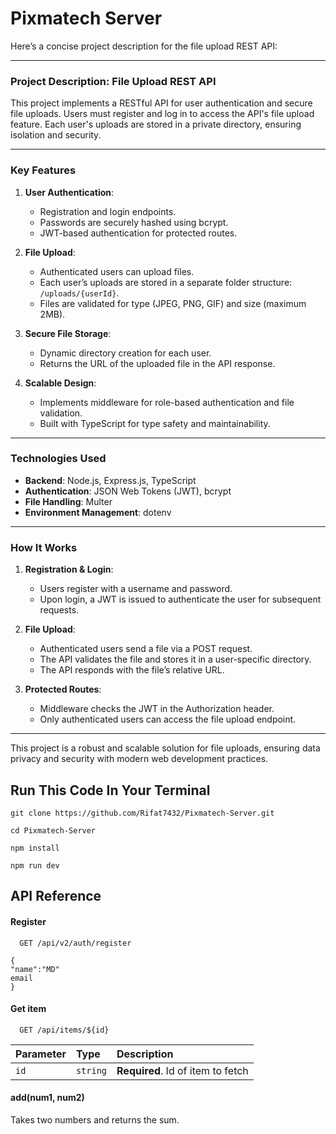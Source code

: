 
# Pixmatech Server

Here’s a concise project description for the file upload REST API:

---

### **Project Description: File Upload REST API**

This project implements a RESTful API for user authentication and secure file uploads. Users must register and log in to access the API's file upload feature. Each user's uploads are stored in a private directory, ensuring isolation and security.

---

### **Key Features**
1. **User Authentication**:
   - Registration and login endpoints.
   - Passwords are securely hashed using bcrypt.
   - JWT-based authentication for protected routes.

2. **File Upload**:
   - Authenticated users can upload files.
   - Each user’s uploads are stored in a separate folder structure: `/uploads/{userId}`.
   - Files are validated for type (JPEG, PNG, GIF) and size (maximum 2MB).

3. **Secure File Storage**:
   - Dynamic directory creation for each user.
   - Returns the URL of the uploaded file in the API response.

4. **Scalable Design**:
   - Implements middleware for role-based authentication and file validation.
   - Built with TypeScript for type safety and maintainability.

---

### **Technologies Used**
- **Backend**: Node.js, Express.js, TypeScript
- **Authentication**: JSON Web Tokens (JWT), bcrypt
- **File Handling**: Multer
- **Environment Management**: dotenv

---

### **How It Works**
1. **Registration & Login**:
   - Users register with a username and password.
   - Upon login, a JWT is issued to authenticate the user for subsequent requests.

2. **File Upload**:
   - Authenticated users send a file via a POST request.
   - The API validates the file and stores it in a user-specific directory.
   - The API responds with the file’s relative URL.

3. **Protected Routes**:
   - Middleware checks the JWT in the Authorization header.
   - Only authenticated users can access the file upload endpoint.

---

This project is a robust and scalable solution for file uploads, ensuring data privacy and security with modern web development practices.



## Run This Code In Your Terminal

```
git clone https://github.com/Rifat7432/Pixmatech-Server.git

cd Pixmatech-Server

npm install

npm run dev
```
## API Reference

#### Register

```http
  GET /api/v2/auth/register
```
```
{
"name":"MD"
email
}
```

#### Get item

```http
  GET /api/items/${id}
```

| Parameter | Type     | Description                       |
| :-------- | :------- | :-------------------------------- |
| `id`      | `string` | **Required**. Id of item to fetch |

#### add(num1, num2)

Takes two numbers and returns the sum.

